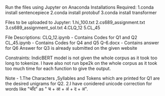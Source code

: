 Run the files using Jupyter on Anaconda
Installations Required:
 1.conda install sentencepiece
 2.conda install protobuf
 3.conda install transformer

Files to be uploaded to Jupyter:
1.hi_100.txt
2.cs689_assignment.txt
3.cs689_assignment_sol.txt
4.CLQ_12
5.CL_45

File Descriptions:
CLQ_12.ipynb - Contains Codes for Q1 and Q2
CL_45.ipynb - Contains Codes for Q4 and Q5
Q-6.docx - Contains answer for Q6
Answer for Q3 is already submitted on the given website

Constraints:
IndicBERT model is not given the whole corpus as it took too long to tokenize.
I have also not run bpe2k on the whole corpus as it took too much time for each function to give the output.

Note - 
1.The Characters ,Syllables and Tokens which are printed for Q1 are the desired unigrams for Q2.
2.I have conidered unicode correction for words like "चाँद" as " च + आ + अं + द + अ". 